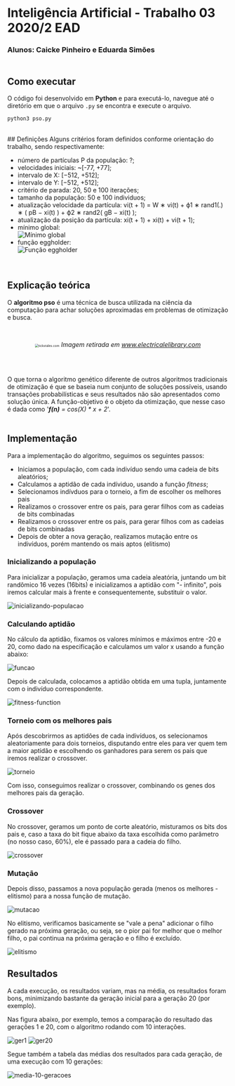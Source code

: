 # Inteligência Artificial - Trabalho 03 2020/2 EAD
### Alunos: Caicke Pinheiro e Eduarda Simões<BR><BR>

## Como executar
O código foi desenvolvido em **Python** e para executá-lo, navegue até o diretório em que o arquivo `.py` se encontra e execute o arquivo.

```
python3 pso.py
```
<BR>
## Definições
Alguns critérios foram definidos conforme orientação do trabalho, sendo respectivamente:<br>

   - número de partículas P da população: ?;</li>
   - velocidades iniciais: ~[-77, +77];</li>
   - intervalo de X: [−512, +512];</li>
   - intervalo de Y: [−512, +512];</li>
   - critério de parada: 20, 50 e 100 iterações;</li>
   - tamanho da população: 50 e 100 individuos;</li>
   - atualização velocidade da partícula: vi(t + 1) = W ∗ vi(t) + ϕ1 ∗ rand1(.) ∗ ( pB − xi(t) ) + ϕ2 ∗ rand2( gB − xi(t) );</li>
   - atualização da posição da partícula: xi(t + 1) + xi(t) + vi(t + 1);</li>
   - mínimo global:</li>
    ![Mínimo global](https://github.com/eduardarsimoes/IA_Algoritmos/blob/main/A_pso/image/minimo_global.PNG)
   - função eggholder:</li>
    ![Função eggholder](https://github.com/eduardarsimoes/IA_Algoritmos/blob/main/A_pso/image/funcao.PNG)

<BR>

## Explicação teórica

O **algoritmo pso** é uma técnica de busca utilizada na ciência da computação para achar soluções aproximadas em problemas de otimização e busca.

<br>

<figure style="text-align:center">
	<img src="https://www.electricalelibrary.com/wp-content/uploads/2018/04/Fluxograma-AG-PT.png" alt="tickstales.com" style="zoom:50%;" />
<i>Imagem retirada em <a href="www.electricalelibrary.com">www.electricalelibrary.com</a></i>
</figure>

<br>
<br>

O  que torna o algoritmo genético diferente de outros algoritmos tradicionais de otimização é que se baseia num conjunto de soluções possíveis, usando transações probabilísticas e seus resultados não são apresentados como solução única. A função-objetivo é o objeto da otimização, que nesse caso é dada como '<i><b>f(n)</b> = cos(X) * x + 2</i>'.  
<br>

## Implementação
Para a implementação do algoritmo, seguimos os seguintes passos:
<ul>
	<li>Iniciamos a população, com cada indivíduo sendo uma cadeia de bits aleatórios;</li>
	<li>Calculamos a aptidão de cada indíviduo, usando a função <i>fitness</i>;</li>
	<li>Selecionamos indívduos para o torneio, a fim de escolher os melhores pais</li>
	<li>Realizamos o crossover entre os pais, para gerar filhos com as cadeias de bits combinadas</li>
	<li>Realizamos o crossover entre os pais, para gerar filhos com as cadeias de bits combinadas</li>
	<li>Depois de obter a nova geração, realizamos mutação entre os indivíduos, porém mantendo os mais aptos (elitismo)</li>
</ul>

### Inicializando a população
Para inicializar a população, geramos uma cadeia aleatória, juntando um bit randômico 16 vezes (16bits) e inicializamos a aptidão com "- infinito", pois iremos calcular mais à frente e consequentemente, substituir o valor.

![inicializando-populacao](https://user-images.githubusercontent.com/37307708/111018959-f1364500-839a-11eb-9e3a-5d514b321a32.png)

### Calculando aptidão
No cálculo da aptidão, fixamos os valores mínimos e máximos entre -20 e 20, como dado na especificação e calculamos um valor x usando a função abaixo:

![funcao](https://user-images.githubusercontent.com/37307708/110559442-fc7f3b80-8122-11eb-8c0a-0982303f64bf.PNG)

Depois de calculada, colocamos a aptidão obtida em uma tupla, juntamente com o indivíduo correspondente.

![fitness-function](https://user-images.githubusercontent.com/37307708/111018980-0e6b1380-839b-11eb-8d7f-18a18d73be4a.PNG)

### Torneio com os melhores pais
Após descobrirmos as aptidões de cada indivíduos, os selecionamos aleatoriamente para dois torneios, disputando entre eles para ver quem tem a maior aptidão e escolhendo os ganhadores para serem os pais que iremos realizar o crossover.

![torneio](https://user-images.githubusercontent.com/37307708/111019020-568a3600-839b-11eb-8c40-8a0ef18fefb5.PNG)

Com isso, conseguimos realizar o crossover, combinando os genes dos melhores pais da geração.

### Crossover
No crossover, geramos um ponto de corte aleatório, misturamos os bits dos pais e, caso a taxa do bit fique abaixo da taxa escolhida como parâmetro (no nosso caso, 60%), ele é passado para a cadeia do filho.

![crossover](https://user-images.githubusercontent.com/37307708/111019044-74579b00-839b-11eb-9ec9-d9eade2c0749.PNG)

### Mutação
Depois disso, passamos a nova população gerada (menos os melhores - elitismo) para a nossa função de mutação.

![mutacao](https://user-images.githubusercontent.com/37307708/111019060-98b37780-839b-11eb-845e-ef18532b4d4b.PNG)

No elitismo, verificamos basicamente se "vale a pena" adicionar o filho gerado na próxima geração, ou seja, se o pior pai for
melhor que o melhor filho, o pai continua na próxima geração e o filho é excluído.

![elitismo](https://user-images.githubusercontent.com/37307708/111019088-c26c9e80-839b-11eb-93e0-881f97f7d00a.PNG)


## Resultados
A cada execução, os resultados variam, mas na média, os resultados foram bons, minimizando bastante da geração inicial para a geração 20 (por exemplo).

Nas figura abaixo, por exemplo, temos a comparação do resultado das gerações 1 e 20, com o algoritmo rodando com 10 interações.

![ger1](https://user-images.githubusercontent.com/37307708/111018902-a9afb900-839a-11eb-89f8-4a2d291b4364.PNG)
![ger20](https://user-images.githubusercontent.com/37307708/111018933-d06def80-839a-11eb-9ec4-1625614063e1.PNG)

Segue também a tabela das médias dos resultados para cada geração, de uma execução com 10 gerações:

![media-10-geracoes](https://user-images.githubusercontent.com/37307708/111019502-69523a00-839e-11eb-866b-17912ab61d31.PNG)

